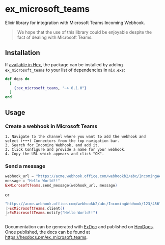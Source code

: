 # ex_microsoft_teams

Elixir library for integration with Microsoft Teams Incoming Webhook.

> We hope that the use of this library could be enjoyable despite the fact of dealing with Microsoft Teams.
  
## Installation

If [available in Hex](https://hex.pm/docs/publish), the package can be installed
by adding `ex_microsoft_teams` to your list of dependencies in `mix.exs`:

```elixir
def deps do
  [
    {:ex_microsoft_teams, "~> 0.1.0"}
  ]
end
```

## Usage

### Create a webhook in Microsoft Teams

    1. Navigate to the channel where you want to add the webhook and select (•••) Connectors from the top navigation bar.
    2. Search for Incoming Webhook, and add it.
    3. Click Configure and provide a name for your webhook.
    4. Copy the URL which appears and click "OK".

### Send a message

```elixir
webhook_url = "https://acme.webhook.office.com/webhookb2/abc/IncomingWebhook/123/456" 
message = "Hello World!!"
ExMicrosoftTeams.send_message(webhook_url, message)
```
or

```elixir
"https://acme.webhook.office.com/webhookb2/abc/IncomingWebhook/123/456" 
|>ExMicrosoftTeams.client()
|>ExMicrosoftTeams.notify("Hello World!!")
`
```

Documentation can be generated with [ExDoc](https://github.com/elixir-lang/ex_doc)
and published on [HexDocs](https://hexdocs.pm). Once published, the docs can
be found at <https://hexdocs.pm/ex_microsoft_teams>.

